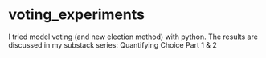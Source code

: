 # voting_experiments
I tried model voting (and new election method) with python.
The results are discussed in my substack series: Quantifying Choice Part 1 & 2
